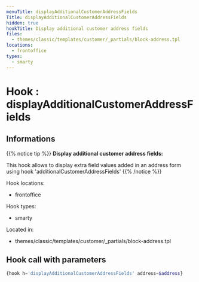 ```yaml
---
menuTitle: displayAdditionalCustomerAddressFields
Title: displayAdditionalCustomerAddressFields
hidden: true
hookTitle: Display additional customer address fields
files:
  - themes/classic/templates/customer/_partials/block-address.tpl
locations:
  - frontoffice
types:
  - smarty
---
```


# Hook : displayAdditionalCustomerAddressFields

## Informations

{{% notice tip %}}
**Display additional customer address fields:** 

This hook allows to display extra field values added in an address form using hook 'additionalCustomerAddressFields'
{{% /notice %}}

Hook locations: 
  - frontoffice

Hook types: 
  - smarty

Located in: 
  - themes/classic/templates/customer/_partials/block-address.tpl

## Hook call with parameters

```php
{hook h='displayAdditionalCustomerAddressFields' address=$address}
```